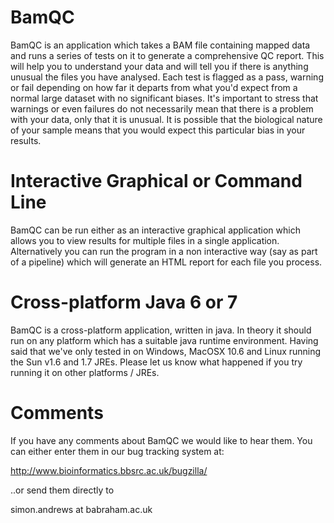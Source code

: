 BamQC
=====

BamQC is an application which takes a BAM file containing mapped
data and runs a series of tests on it to generate a comprehensive 
QC report.  This will help you to understand your data and will 
tell you if there is anything unusual the files you have analysed.
Each test is flagged as a pass, warning or fail depending on how 
far it departs from what you'd expect from a normal large dataset
with no significant biases.  It's important to stress that warnings 
or even failures do not necessarily mean that there is a problem 
with your data, only that it is unusual.  It is possible that the 
biological nature of your sample means that you would expect this 
particular bias in your results.

Interactive Graphical or Command Line
=

BamQC can be run either as an interactive graphical application 
which allows you to view results for multiple files in a single
application.  Alternatively you can run the program in a non
interactive way (say as part of a pipeline) which will generate
an HTML report for each file you process.

Cross-platform Java 6 or 7
=

BamQC is a cross-platform application, written in java.  In theory it
should run on any platform which has a suitable java runtime environment.
Having said that we've only tested in on Windows, MacOSX 10.6 and Linux
running the Sun v1.6 and 1.7 JREs.  Please let us know what happened if
you try running it on other platforms / JREs.

Comments
=

If you have any comments about BamQC we would like to hear them.  You
can either enter them in our bug tracking system at:

http://www.bioinformatics.bbsrc.ac.uk/bugzilla/

..or send them directly to 

simon.andrews at babraham.ac.uk
